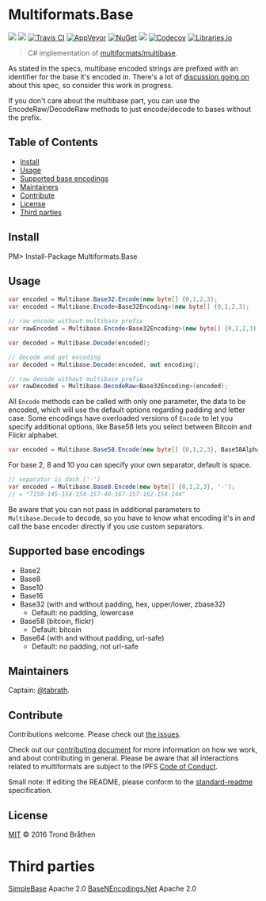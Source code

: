 # Multiformats.Base

[![](https://img.shields.io/badge/project-multiformats-blue.svg?style=flat-square)](https://github.com/multiformats/multiformats)
[![](https://img.shields.io/badge/freenode-%23ipfs-blue.svg?style=flat-square)](https://webchat.freenode.net/?channels=%23ipfs)
[![Travis CI](https://img.shields.io/travis/multiformats/cs-multibase.svg?style=flat-square&branch=master)](https://travis-ci.org/multiformats/cs-multibase)
[![AppVeyor](https://img.shields.io/appveyor/ci/tabrath/cs-multihash/master.svg?style=flat-square)](https://ci.appveyor.com/project/tabrath/cs-multibase)
[![NuGet](https://buildstats.info/nuget/Multiformats.Base)](https://www.nuget.org/packages/Multiformats.Base/)
[![](https://img.shields.io/badge/readme%20style-standard-brightgreen.svg?style=flat-square)](https://github.com/RichardLitt/standard-readme)
[![Codecov](https://img.shields.io/codecov/c/github/multiformats/cs-multibase/master.svg?style=flat-square)](https://codecov.io/gh/multiformats/cs-multibase)
[![Libraries.io](https://img.shields.io/librariesio/github/multiformats/cs-multibase.svg?style=flat-square)](https://libraries.io/github/multiformats/cs-multibase)

> C# implementation of [multiformats/multibase](https://github.com/multiformats/multibase).

As stated in the specs, multibase encoded strings are prefixed with an identifier for the base it's encoded in.
There's a lot of [discussion going on](https://github.com/multiformats/multibase/issues) about this spec, so consider this work in progress.

If you don't care about the multibase part, you can use the EncodeRaw/DecodeRaw methods to just encode/decode to bases without the prefix.

## Table of Contents

- [Install](#install)
- [Usage](#usage)
- [Supported base encodings](#supported-base-encodings)
- [Maintainers](#maintainers)
- [Contribute](#contribute)
- [License](#license)
- [Third parties](#third-parties)

## Install

  PM> Install-Package Multiformats.Base

## Usage
``` cs
var encoded = Multibase.Base32.Encode(new byte[] {0,1,2,3);
var encoded = Multibase.Encode<Base32Encoding>(new byte[] {0,1,2,3);

// raw encode without multibase prefix
var rawEncoded = Multibase.Encode<Base32Encoding>(new byte[] {0,1,2,3);

var decoded = Multibase.Decode(encoded);

// decode and get encoding
var decoded = Multibase.Decode(encoded, out encoding);

// raw decode without multibase prefix
var rawDecoded = Multibase.DecodeRaw<Base32Encoding>(encoded);
```

All `Encode` methods can be called with only one parameter, the data to be encoded, which will use the default options regarding padding and letter case.
Some encodings have overloaded versions of `Encode` to let you specify additional options, like Base58 lets you select between Bitcoin and Flickr alphabet.

``` cs
var encoded = Multibase.Base58.Encode(new byte[] {0,1,2,3}, Base58Alphabet.Flickr);
```

For base 2, 8 and 10 you can specify your own separator, default is space.

``` cs
// separator is dash ('-')
var encoded = Multibase.Base8.Encode(new byte[] {0,1,2,3}, '-');
// = "7150-145-154-154-157-40-167-157-162-154-144"
```

Be aware that you can not pass in additional parameters to `Multibase.Decode` to decode, so you have to know what encoding it's in and call the base encoder directly if you use custom separators.

## Supported base encodings

* Base2
* Base8
* Base10
* Base16
* Base32 (with and without padding, hex, upper/lower, zbase32)
  * Default: no padding, lowercase
* Base58 (bitcoin, flickr)
  * Default: bitcoin
* Base64 (with and without padding, url-safe)
  * Default: no padding, not url-safe

## Maintainers

Captain: [@tabrath](https://github.com/tabrath).

## Contribute

Contributions welcome. Please check out [the issues](https://github.com/multiformats/cs-multibase/issues).

Check out our [contributing document](https://github.com/multiformats/multiformats/blob/master/contributing.md) for more information on how we work, and about contributing in general. Please be aware that all interactions related to multiformats are subject to the IPFS [Code of Conduct](https://github.com/ipfs/community/blob/master/code-of-conduct.md).

Small note: If editing the README, please conform to the [standard-readme](https://github.com/RichardLitt/standard-readme) specification.

## License

[MIT](LICENSE) © 2016 Trond Bråthen

# Third parties

[SimpleBase](https://github.com/ssg/SimpleBase) Apache 2.0
[BaseNEncodings.Net](https://github.com/wujikui/BaseNEncodings.Net) Apache 2.0
